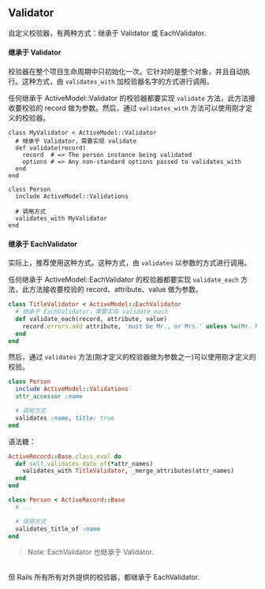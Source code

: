 
## Validator

自定义校验器，有两种方式：继承于 Validator 或 EachValidator.

#### 继承于 Validator

校验器在整个项目生命周期中只初始化一次。它针对的是整个对象，并且自动执行。这种方式，由 `validates_with` 加校验器名字的方式进行调用。

任何继承于 ActiveModel::Validator 的校验器都要实现 `validate` 方法，此方法接收要校验的 record 做为参数。然后，通过 `validates_with` 方法可以使用刚才定义的校验器。

```
class MyValidator < ActiveModel::Validator
  # 继承于 Validator，需要实现 validate
  def validate(record)
    record  # => The person instance being validated
    options # => Any non-standard options passed to validates_with
  end
end

class Person
  include ActiveModel::Validations

  # 调用方式
  validates_with MyValidator
end
```

#### 继承于 EachValidator

实际上，推荐使用这种方式。这种方式，由 `validates` 以参数的方式进行调用。

任何继承于 ActiveModel::EachValidator 的校验器都要实现 `validate_each` 方法，此方法接收要校验的 record、attribute、value 做为参数。

```ruby
class TitleValidator < ActiveModel::EachValidator
  # 继承于 EachValidator，需要实现 validate_each
  def validate_each(record, attribute, value)
    record.errors.add attribute, 'must be Mr., or Mrs.' unless %w(Mr. Mrs.).include?(value)
  end
end
```

然后，通过 `validates` 方法(刚才定义的校验器做为参数之一)可以使用刚才定义的校验。

```ruby
class Person
  include ActiveModel::Validations
  attr_accessor :name

  # 调用方式
  validates :name, title: true
end
```

语法糖：

```ruby
ActiveRecord::Base.class_eval do
  def self.validates_date_of(*attr_names)
    validates_with TitleValidator, _merge_attributes(attr_names)
  end
end
```

```ruby
class Person < ActiveRecord::Base
  # ...

  # 调用方式
  validates_title_of :name
end
```

> Note: 
EachValidator 也继承于 Validator.
<br>
但 Rails 所有所有对外提供的校验器，都继承于 EachValidator.
